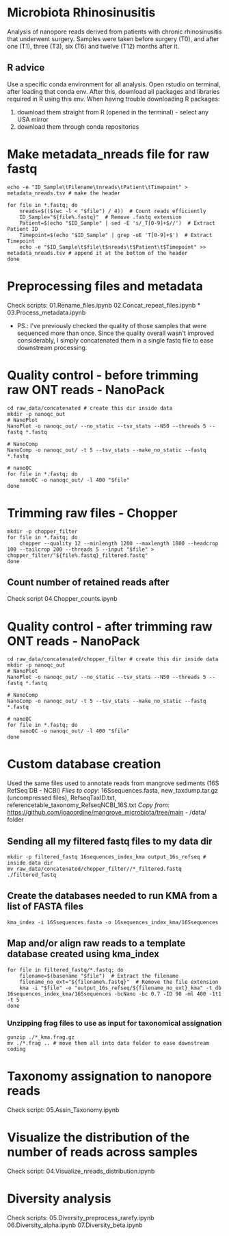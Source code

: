 # Microbiota Rhinosinusitis
Analysis of nanopore reads derived from patients with chronic rhinosinusitis that underwent surgery. Samples were taken before surgery (T0), and after one (T1), three (T3), six (T6) and twelve (T12) months after it. 

## R advice
Use a specific conda environment for all analysis. Open rstudio on terminal, after loading that conda env. After this, download all packages and libraries required in R using this env. 
When having trouble downloading R packages:
1. download them straight from R (opened in the terminal) - select any USA mirror
2. download them through conda repositories

# Make metadata_nreads file for raw fastq
```
echo -e "ID_Sample\tFilename\tnreads\tPatient\tTimepoint" > metadata_nreads.tsv # make the header

for file in *.fastq; do 
    nreads=$(($(wc -l < "$file") / 4))  # Count reads efficiently
    ID_Sample="${file%.fastq}"  # Remove .fastq extension
    Patient=$(echo "$ID_Sample" | sed -E 's/_T[0-9]+$//')  # Extract Patient ID
    Timepoint=$(echo "$ID_Sample" | grep -oE 'T[0-9]+$')  # Extract Timepoint
    echo -e "$ID_Sample\t$file\t$nreads\t$Patient\t$Timepoint" >> metadata_nreads.tsv # append it at the bottom of the header
done
```

# Preprocessing files and metadata 
Check scripts: 
01.Rename_files.ipynb
02.Concat_repeat_files.ipynb *
03.Process_metadata.ipynb

* PS.: I've previously checked the quality of those samples that were sequenced more than once. Since the quality overall wasn't improved considerably, I simply concatenated them in a single fastq file to ease downstream processing.  

# Quality control - before trimming raw ONT reads - NanoPack
```
cd raw_data/concatenated # create this dir inside data
mkdir -p nanoqc_out
# NanoPlot
NanoPlot -o nanoqc_out/ --no_static --tsv_stats --N50 --threads 5 --fastq *.fastq 

# NanoComp
NanoComp -o nanoqc_out/ -t 5 --tsv_stats --make_no_static --fastq *.fastq

# nanoQC
for file in *.fastq; do
    nanoQC -o nanoqc_out/ -l 400 "$file" 
done
```

# Trimming raw files - Chopper
```
mkdir -p chopper_filter
for file in *.fastq; do
    chopper --quality 12 --minlength 1200 --maxlength 1800 --headcrop 100 --tailcrop 200 --threads 5 --input "$file" > chopper_filter/"${file%.fastq}_filtered.fastq"
done
```
## Count number of retained reads after 
Check script 04.Chopper_counts.ipynb

# Quality control - after trimming raw ONT reads - NanoPack
```
cd raw_data/concatenated/chopper_filter # create this dir inside data
mkdir -p nanoqc_out
# NanoPlot
NanoPlot -o nanoqc_out/ --no_static --tsv_stats --N50 --threads 5 --fastq *.fastq 

# NanoComp
NanoComp -o nanoqc_out/ -t 5 --tsv_stats --make_no_static --fastq *.fastq

# nanoQC
for file in *.fastq; do
    nanoQC -o nanoqc_out/ -l 400 "$file" 
done
```

# Custom database creation
Used the same files used to annotate reads from mangrove sediments (16S RefSeq DB - NCBI)
*Files to copy*: 16Ssequences.fasta, new_taxdump.tar.gz (uncompressed files), RefseqTaxID.txt, referencetable_taxonomy_RefseqNCBI_16S.txt
*Copy from*: https://github.com/joaoordine/mangrove_microbiota/tree/main - /data/ folder

## Sending all my filtered fastq files to my data dir
```
mkdir -p filtered_fastq 16sequences_index_kma output_16s_refseq # inside data dir 
mv raw_data/concatenated/chopper_filter//*_filtered.fastq ./filtered_fastq
```

## Create the databases needed to run KMA from a list of FASTA files
```
kma_index -i 16Ssequences.fasta -o 16sequences_index_kma/16Ssequences 
```

## Map and/or align raw reads to a template database created using kma_index
```
for file in filtered_fastq/*.fastq; do
    filename=$(basename "$file")  # Extract the filename
    filename_no_ext="${filename%.fastq}"  # Remove the file extension
    kma -i "$file" -o "output_16s_refseq/${filename_no_ext}_kma" -t_db 16sequences_index_kma/16Ssequences -bcNano -bc 0.7 -ID 90 -ml 400 -1t1 -t 5
done 
```

### Unzipping frag files to use as input for taxonomical assignation 
```
gunzip ./*_kma.frag.gz 
mv ./*.frag .. # move them all into data folder to ease downstream coding
```

# Taxonomy assignation to nanopore reads
Check script: 05.Assin_Taxonomy.ipynb

# Visualize the distribution of the number of reads across samples
Check script: 04.Visualize_nreads_distribution.ipynb

# Diversity analysis
Check scripts:
05.Diversity_preprocess_rarefy.ipynb
06.Diversity_alpha.ipynb
07.Diversity_beta.ipynb



























